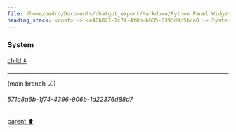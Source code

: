 ```yaml
---
file: /home/pedro/Documents/chatgpt_export/Markdown/Python Panel Widgets_ Tree Display.md
heading_stack: <root> -> ce46b827-7c74-4f0b-bb35-6393d9c5bca0 -> System
---
```

### System

[child ⬇️](#571a8a6b-1f74-4396-906b-1d22376d88d7)

---

(main branch ⎇)
###### 571a8a6b-1f74-4396-906b-1d22376d88d7
[parent ⬆️](#ce46b827-7c74-4f0b-bb35-6393d9c5bca0)
